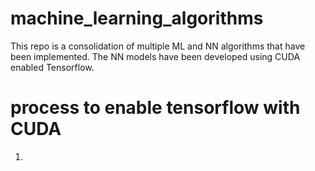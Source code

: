 # machine_learning_algorithms
This repo is a consolidation of multiple ML and NN algorithms that have been implemented.
The NN models have been developed using CUDA enabled Tensorflow.
# process to enable tensorflow with CUDA
1. 